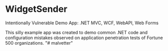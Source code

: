 # WidgetSender
Intentionally Vulnerable Demo App: .NET MVC, WCF, WebAPI, Web Forms

This silly example app was created to demo common .NET code and configuration mistakes observed on application penetration tests of Fortune 500 organizations.
"# malvetter" 
